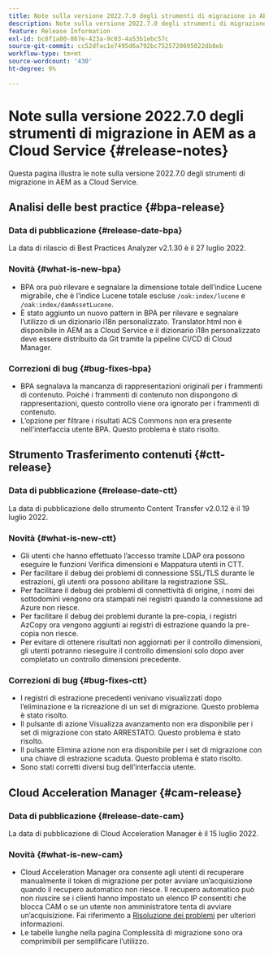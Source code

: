 ```yaml
---
title: Note sulla versione 2022.7.0 degli strumenti di migrazione in AEM as a Cloud Service
description: Note sulla versione 2022.7.0 degli strumenti di migrazione in AEM as a Cloud Service
feature: Release Information
exl-id: bc8f1a80-867e-423a-9c03-4a53b1ebc57c
source-git-commit: cc52dfac1e7495d6a792bc7525720695022db8eb
workflow-type: tm+mt
source-wordcount: '430'
ht-degree: 9%

---
```


# Note sulla versione 2022.7.0 degli strumenti di migrazione in AEM as a Cloud Service {#release-notes}

Questa pagina illustra le note sulla versione 2022.7.0 degli strumenti di migrazione in AEM as a Cloud Service.

## Analisi delle best practice {#bpa-release}

### Data di pubblicazione {#release-date-bpa}

La data di rilascio di Best Practices Analyzer v2.1.30 è il 27 luglio 2022.

### Novità {#what-is-new-bpa}

* BPA ora può rilevare e segnalare la dimensione totale dell’indice Lucene migrabile, che è l’indice Lucene totale escluse `/oak:index/lucene` e `/oak:index/damAssetLucene`.
* È stato aggiunto un nuovo pattern in BPA per rilevare e segnalare l’utilizzo di un dizionario i18n personalizzato. Translator.html non è disponibile in AEM as a Cloud Service e il dizionario i18n personalizzato deve essere distribuito da Git tramite la pipeline CI/CD di Cloud Manager.

### Correzioni di bug {#bug-fixes-bpa}

* BPA segnalava la mancanza di rappresentazioni originali per i frammenti di contenuto. Poiché i frammenti di contenuto non dispongono di rappresentazioni, questo controllo viene ora ignorato per i frammenti di contenuto.
* L’opzione per filtrare i risultati ACS Commons non era presente nell’interfaccia utente BPA. Questo problema è stato risolto.

## Strumento Trasferimento contenuti {#ctt-release}

### Data di pubblicazione {#release-date-ctt}

La data di pubblicazione dello strumento Content Transfer v2.0.12 è il 19 luglio 2022.

### Novità {#what-is-new-ctt}

* Gli utenti che hanno effettuato l’accesso tramite LDAP ora possono eseguire le funzioni Verifica dimensioni e Mappatura utenti in CTT.
* Per facilitare il debug dei problemi di connessione SSL/TLS durante le estrazioni, gli utenti ora possono abilitare la registrazione SSL.
* Per facilitare il debug dei problemi di connettività di origine, i nomi dei sottodomini vengono ora stampati nei registri quando la connessione ad Azure non riesce.
* Per facilitare il debug dei problemi durante la pre-copia, i registri AzCopy ora vengono aggiunti ai registri di estrazione quando la pre-copia non riesce.
* Per evitare di ottenere risultati non aggiornati per il controllo dimensioni, gli utenti potranno rieseguire il controllo dimensioni solo dopo aver completato un controllo dimensioni precedente.

### Correzioni di bug {#bug-fixes-ctt}

* I registri di estrazione precedenti venivano visualizzati dopo l’eliminazione e la ricreazione di un set di migrazione. Questo problema è stato risolto.
* Il pulsante di azione Visualizza avanzamento non era disponibile per i set di migrazione con stato ARRESTATO. Questo problema è stato risolto.
* Il pulsante Elimina azione non era disponibile per i set di migrazione con una chiave di estrazione scaduta. Questo problema è stato risolto.
* Sono stati corretti diversi bug dell’interfaccia utente.

## Cloud Acceleration Manager {#cam-release}

### Data di pubblicazione {#release-date-cam}

La data di pubblicazione di Cloud Acceleration Manager è il 15 luglio 2022.

### Novità {#what-is-new-cam}

* Cloud Acceleration Manager ora consente agli utenti di recuperare manualmente il token di migrazione per poter avviare un’acquisizione quando il recupero automatico non riesce. Il recupero automatico può non riuscire se i clienti hanno impostato un elenco IP consentiti che blocca CAM o se un utente non amministratore tenta di avviare un’acquisizione. Fai riferimento a [Risoluzione dei problemi](/help/journey-migration/content-transfer-tool/using-content-transfer-tool/ingesting-content.md#troubleshooting) per ulteriori informazioni.
* Le tabelle lunghe nella pagina Complessità di migrazione sono ora comprimibili per semplificare l’utilizzo.
